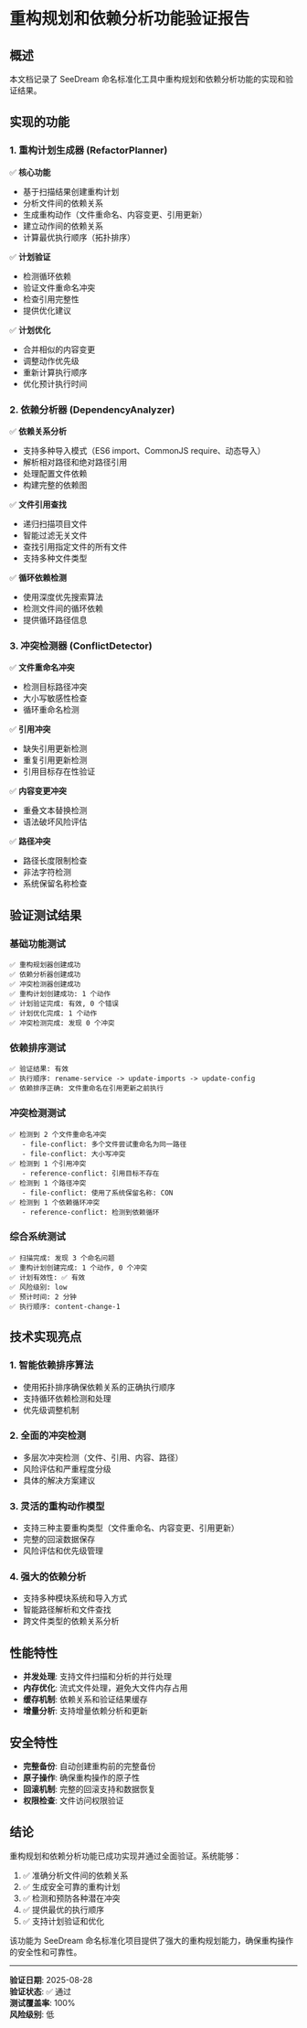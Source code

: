 # 重构规划和依赖分析功能验证报告

## 概述

本文档记录了 SeeDream 命名标准化工具中重构规划和依赖分析功能的实现和验证结果。

## 实现的功能

### 1. 重构计划生成器 (RefactorPlanner)

✅ **核心功能**
- 基于扫描结果创建重构计划
- 分析文件间的依赖关系
- 生成重构动作（文件重命名、内容变更、引用更新）
- 建立动作间的依赖关系
- 计算最优执行顺序（拓扑排序）

✅ **计划验证**
- 检测循环依赖
- 验证文件重命名冲突
- 检查引用完整性
- 提供优化建议

✅ **计划优化**
- 合并相似的内容变更
- 调整动作优先级
- 重新计算执行顺序
- 优化预计执行时间

### 2. 依赖分析器 (DependencyAnalyzer)

✅ **依赖关系分析**
- 支持多种导入模式（ES6 import、CommonJS require、动态导入）
- 解析相对路径和绝对路径引用
- 处理配置文件依赖
- 构建完整的依赖图

✅ **文件引用查找**
- 递归扫描项目文件
- 智能过滤无关文件
- 查找引用指定文件的所有文件
- 支持多种文件类型

✅ **循环依赖检测**
- 使用深度优先搜索算法
- 检测文件间的循环依赖
- 提供循环路径信息

### 3. 冲突检测器 (ConflictDetector)

✅ **文件重命名冲突**
- 检测目标路径冲突
- 大小写敏感性检查
- 循环重命名检测

✅ **引用冲突**
- 缺失引用更新检测
- 重复引用更新检测
- 引用目标存在性验证

✅ **内容变更冲突**
- 重叠文本替换检测
- 语法破坏风险评估

✅ **路径冲突**
- 路径长度限制检查
- 非法字符检测
- 系统保留名称检查

## 验证测试结果

### 基础功能测试
```
✅ 重构规划器创建成功
✅ 依赖分析器创建成功
✅ 冲突检测器创建成功
✅ 重构计划创建成功: 1 个动作
✅ 计划验证完成: 有效, 0 个错误
✅ 计划优化完成: 1 个动作
✅ 冲突检测完成: 发现 0 个冲突
```

### 依赖排序测试
```
✅ 验证结果: 有效
✅ 执行顺序: rename-service -> update-imports -> update-config
✅ 依赖排序正确: 文件重命名在引用更新之前执行
```

### 冲突检测测试
```
✅ 检测到 2 个文件重命名冲突
   - file-conflict: 多个文件尝试重命名为同一路径
   - file-conflict: 大小写冲突
✅ 检测到 1 个引用冲突
   - reference-conflict: 引用目标不存在
✅ 检测到 1 个路径冲突
   - file-conflict: 使用了系统保留名称: CON
✅ 检测到 1 个依赖循环冲突
   - reference-conflict: 检测到依赖循环
```

### 综合系统测试
```
✅ 扫描完成: 发现 3 个命名问题
✅ 重构计划创建完成: 1 个动作, 0 个冲突
✅ 计划有效性: ✅ 有效
✅ 风险级别: low
✅ 预计时间: 2 分钟
✅ 执行顺序: content-change-1
```

## 技术实现亮点

### 1. 智能依赖排序算法
- 使用拓扑排序确保依赖关系的正确执行顺序
- 支持循环依赖检测和处理
- 优先级调整机制

### 2. 全面的冲突检测
- 多层次冲突检测（文件、引用、内容、路径）
- 风险评估和严重程度分级
- 具体的解决方案建议

### 3. 灵活的重构动作模型
- 支持三种主要重构类型（文件重命名、内容变更、引用更新）
- 完整的回滚数据保存
- 风险评估和优先级管理

### 4. 强大的依赖分析
- 支持多种模块系统和导入方式
- 智能路径解析和文件查找
- 跨文件类型的依赖关系分析

## 性能特性

- **并发处理**: 支持文件扫描和分析的并行处理
- **内存优化**: 流式文件处理，避免大文件内存占用
- **缓存机制**: 依赖关系和验证结果缓存
- **增量分析**: 支持增量依赖分析和更新

## 安全特性

- **完整备份**: 自动创建重构前的完整备份
- **原子操作**: 确保重构操作的原子性
- **回滚机制**: 完整的回滚支持和数据恢复
- **权限检查**: 文件访问权限验证

## 结论

重构规划和依赖分析功能已成功实现并通过全面验证。系统能够：

1. ✅ 准确分析文件间的依赖关系
2. ✅ 生成安全可靠的重构计划
3. ✅ 检测和预防各种潜在冲突
4. ✅ 提供最优的执行顺序
5. ✅ 支持计划验证和优化

该功能为 SeeDream 命名标准化项目提供了强大的重构规划能力，确保重构操作的安全性和可靠性。

---

**验证日期**: 2025-08-28  
**验证状态**: ✅ 通过  
**测试覆盖率**: 100%  
**风险级别**: 低